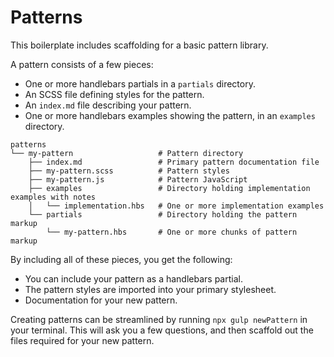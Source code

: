 # Patterns

This boilerplate includes scaffolding for a basic pattern library.

A pattern consists of a few pieces:
- One or more handlebars partials in a `partials` directory.
- An SCSS file defining styles for the pattern.
- An `index.md` file describing your pattern.
- One or more handlebars examples showing the pattern, in an `examples` directory.

```
patterns
└── my-pattern                   # Pattern directory
    ├── index.md                 # Primary pattern documentation file
    ├── my-pattern.scss          # Pattern styles
    ├── my-pattern.js            # Pattern JavaScript 
    ├── examples                 # Directory holding implementation examples with notes
    │   └── implementation.hbs   # One or more implementation examples
    └── partials                 # Directory holding the pattern markup 
        └── my-pattern.hbs       # One or more chunks of pattern markup
```

By including all of these pieces, you get the following:
- You can include your pattern as a handlebars partial.
- The pattern styles are imported into your primary stylesheet.
- Documentation for your new pattern.

Creating patterns can be streamlined by running `npx gulp newPattern` in your terminal. This will ask you a few questions, and then scaffold out the files required for your new pattern.